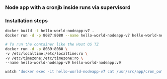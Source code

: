 ### Node app with a cronjb inside runs via supervisord


### Installation steps

``` bash
docker build -t hello-world-nodeapp:v7 .
docker run -d -p 8087:8080 --name hello-world-nodeapp-v7 hello-world-nodeapp:v7

# To run the container like the Host OS TZ
docker run -d -p 8089:8080 \
-v /etc/localtime:/etc/localtime:ro \
-v /etc/timezone:/etc/timezone:ro \
--name hello-world-nodeapp-v9 hello-world-nodeapp:v9

watch 'docker exec -it hello-world-nodeapp-v7 cat /usr/src/app/cron_output.txt'
```    